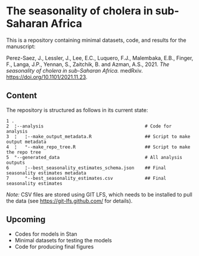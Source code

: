 # The seasonality of cholera in sub-Saharan Africa

This is a repository containing minimal datasets, code, and results for the manuscript:

Perez-Saez, J., Lessler, J., Lee, E.C., Luquero, F.J., Malembaka, E.B., Finger, F., Langa, J.P., Yennan, S., Zaitchik, B. and Azman, A.S., 2021. *The seasonality of cholera in sub-Saharan Africa.* medRxiv. https://doi.org/10.1101/2021.11.23.

## Content
The repository is structured as follows in its current state:

```
1 .                                                                                        
2  ¦--analysis                                      # Code for analysis                    
3  ¦   ¦--make_output_metadata.R                    ## Script to make output metadata      
4  ¦   °--make_repo_tree.R                          ## Script to make the repo tree        
5  °--generated_data                                # All analysis outputs                 
6      ¦--best_seasonality_estimates_schema.json    ## Final seasonality estimates metadata
7      °--best_seasonality_estimates.csv            ## Final seasonality estimates
```
*Note:* CSV files are stored using GIT LFS, which needs to be installed to pull the data (see https://git-lfs.github.com/ for details).

## Upcoming

- Codes for models in Stan
- Minimal datasets for testing the models
- Code for producing final figures

